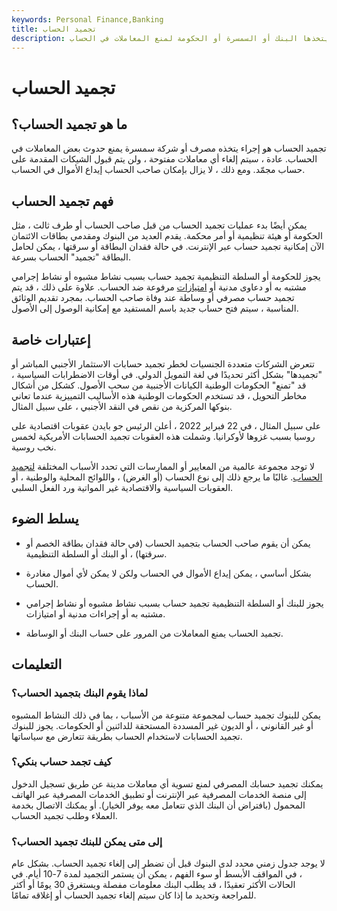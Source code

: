 ```yaml
---
keywords: Personal Finance,Banking
title: تجميد الحساب
description: يشمل تجميد الحساب الإجراءات التي يتخذها البنك أو السمسرة أو الحكومة لمنع المعاملات في الحساب.
---
```


# تجميد الحساب
## ما هو تجميد الحساب؟

تجميد الحساب هو إجراء يتخذه مصرف أو شركة سمسرة يمنع حدوث بعض المعاملات في الحساب. عادة ، سيتم إلغاء أي معاملات مفتوحة ، ولن يتم قبول الشيكات المقدمة على حساب مجمّد. ومع ذلك ، لا يزال بإمكان صاحب الحساب إيداع الأموال في الحساب.

## فهم تجميد الحساب

يمكن أيضًا بدء عمليات تجميد الحساب من قبل صاحب الحساب أو طرف ثالث ، مثل الحكومة أو هيئة تنظيمية أو أمر محكمة. يقدم العديد من البنوك ومقدمي بطاقات الائتمان الآن إمكانية تجميد حساب عبر الإنترنت. في حالة فقدان البطاقة أو سرقتها ، يمكن لحامل البطاقة "تجميد" الحساب بسرعة.

يجوز للحكومة أو السلطة التنظيمية تجميد حساب بسبب نشاط مشبوه أو نشاط إجرامي مشتبه به أو دعاوى مدنية أو [امتيازات](/lien) مرفوعة ضد الحساب. علاوة على ذلك ، قد يتم تجميد حساب مصرفي أو وساطة عند وفاة صاحب الحساب. بمجرد تقديم الوثائق المناسبة ، سيتم فتح حساب جديد باسم المستفيد مع إمكانية الوصول إلى الأصول.

## إعتبارات خاصة

تتعرض الشركات متعددة الجنسيات لخطر تجميد حسابات الاستثمار الأجنبي المباشر أو "تجميدها" بشكل أكثر تحديدًا في لغة التمويل الدولي. في أوقات الاضطرابات السياسية ، قد "تمنع" الحكومات الوطنية الكيانات الأجنبية من سحب الأصول. كشكل من أشكال مخاطر التحويل ، قد تستخدم الحكومات الوطنية هذه الأساليب التمييزية عندما تعاني بنوكها المركزية من نقص في النقد الأجنبي ، على سبيل المثال.

على سبيل المثال ، في 22 فبراير 2022 ، أعلن الرئيس جو بايدن عقوبات اقتصادية على روسيا بسبب غزوها لأوكرانيا. وشملت هذه العقوبات تجميد الحسابات الأمريكية لخمس نخب روسية.

لا توجد مجموعة عالمية من المعايير أو الممارسات التي تحدد الأسباب المختلفة [لتجميد الحساب](/frozenaccount). غالبًا ما يرجع ذلك إلى نوع الحساب (أو الغرض) ، واللوائح المحلية والوطنية ، أو العقوبات السياسية والاقتصادية غير المواتية ورد الفعل السلبي.

## يسلط الضوء

- يمكن أن يقوم صاحب الحساب بتجميد الحساب (في حالة فقدان بطاقة الخصم أو سرقتها) ، أو البنك أو السلطة التنظيمية.

- بشكل أساسي ، يمكن إيداع الأموال في الحساب ولكن لا يمكن لأي أموال مغادرة الحساب.

- يجوز للبنك أو السلطة التنظيمية تجميد حساب بسبب نشاط مشبوه أو نشاط إجرامي مشتبه به أو إجراءات مدنية أو امتيازات.

- تجميد الحساب يمنع المعاملات من المرور على حساب البنك أو الوساطة.

## التعليمات

### لماذا يقوم البنك بتجميد الحساب؟

يمكن للبنوك تجميد حساب لمجموعة متنوعة من الأسباب ، بما في ذلك النشاط المشبوه أو غير القانوني ، أو الديون غير المسددة المستحقة للدائنين أو الحكومات. يجوز للبنوك تجميد الحسابات لاستخدام الحساب بطريقة تتعارض مع سياساتها.

### كيف تجمد حساب بنكي؟

يمكنك تجميد حسابك المصرفي لمنع تسوية أي معاملات مدينة عن طريق تسجيل الدخول إلى منصة الخدمات المصرفية عبر الإنترنت أو تطبيق الخدمات المصرفية عبر الهاتف المحمول (بافتراض أن البنك الذي تتعامل معه يوفر الخيار). أو يمكنك الاتصال بخدمة العملاء وطلب تجميد الحساب.

### إلى متى يمكن للبنك تجميد الحساب؟

لا يوجد جدول زمني محدد لدى البنوك قبل أن تضطر إلى إلغاء تجميد الحساب. بشكل عام ، في المواقف الأبسط أو سوء الفهم ، يمكن أن يستمر التجميد لمدة 7-10 أيام. في الحالات الأكثر تعقيدًا ، قد يطلب البنك معلومات مفصلة ويستغرق 30 يومًا أو أكثر للمراجعة وتحديد ما إذا كان سيتم إلغاء تجميد الحساب أو إغلاقه تمامًا.

